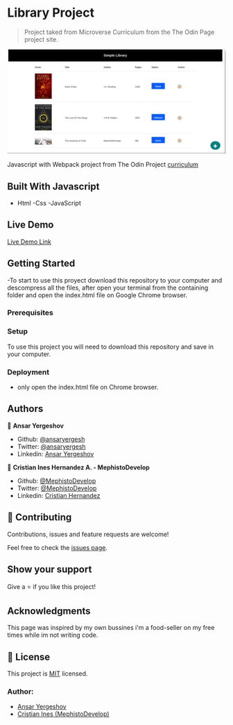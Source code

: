 # Library Project

> Project taked from Microverse Curriculum from the The Odin Page project site.

![screenshot](./screenshot.gif)

Javascript with Webpack project from The Odin Project [curriculum](https://www.theodinproject.com/lessons/restaurant-page)

## Built With Javascript

- Html
  -Css
  -JavaScript

## Live Demo

[Live Demo Link]()

## Getting Started

-To start to use this proyect download this repository to your computer and descompress all the files, after open your terminal from the containing folder and open the index.html file on Google Chrome browser.

### Prerequisites

### Setup

To use this project you will need to download this repository and save in your computer.

### Deployment

- only open the index.html file on Chrome browser.

## Authors

👤 **Ansar Yergeshov**

- Github: [@ansaryergesh](https://github.com/ansaryergesh)
- Twitter: [@ansaryergesh](https://twitter.com/ansaryergesh)
- Linkedin: [Ansar Yergeshov](https://www.linkedin.com/in/ansaryergesh/)

👤 **Cristian Ines Hernandez A. - MephistoDevelop**

- Github: [@MephistoDevelop](https://github.com/MephistoDevelop)
- Twitter: [@MephistoDevelop](https://twitter.com/MephistoDevelop)
- Linkedin: [Cristian Hernandez](https://www.linkedin.com/in/cristian-hernandez1992/)

## 🤝 Contributing

Contributions, issues and feature requests are welcome!

Feel free to check the [issues page](issues/).

## Show your support

Give a ⭐️ if you like this project!

## Acknowledgments

This page was inspired by my own bussines i'm a food-seller on my free times while im not writing code.

## 📝 License

This project is [MIT](lic.url) licensed.

### Author:

- [Ansar Yergeshov](https://github.com/ansaryergesh)
- [Cristian Ines (MephistoDevelop)](https://github.com/MephistoDevelop)
